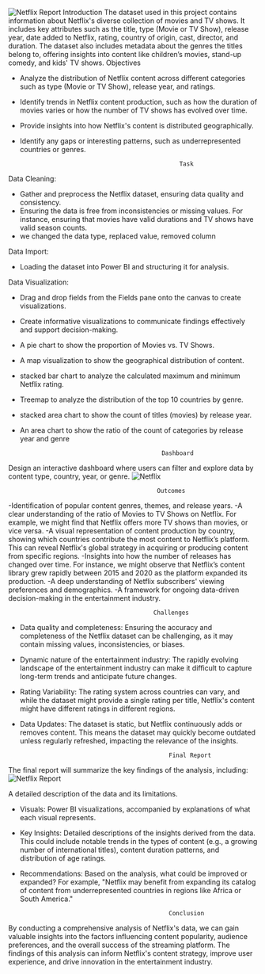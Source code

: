 ![Netflix Report](https://github.com/user-attachments/assets/1950c7c0-4fac-4d13-a480-e0cbf9e5edca)                                                   Introduction
The dataset used in this project contains information about Netflix's diverse collection of movies and TV shows. It includes key attributes such as the title, type (Movie or TV Show), release year, date added to Netflix, rating, country of origin, cast, director, and duration. The dataset also includes metadata about the genres the titles belong to, offering insights into content like children’s movies, stand-up comedy, and kids' TV shows.
                                                   Objectives
* Analyze the distribution of Netflix content across different categories such as type (Movie or TV Show), release year, and ratings.
* Identify trends in Netflix content production, such as how the duration of movies varies or how the number of TV shows has evolved over time.
* Provide insights into how Netflix's content is distributed geographically.
* Identify any gaps or interesting patterns, such as underrepresented countries or genres.

                                                   Task
Data Cleaning:
* Gather and preprocess the Netflix dataset, ensuring data quality and consistency.
* Ensuring the data is free from inconsistencies or missing values. For instance, ensuring that movies have valid durations and TV shows have valid season counts.
* we changed  the data type, replaced value, removed column

Data Import: 
* Loading the dataset into Power BI and structuring it for analysis.

Data Visualization:
* Drag and drop fields from the Fields pane onto the canvas to create visualizations.
* Create informative visualizations to communicate findings effectively and support decision-making.
* A pie chart to show the proportion of Movies vs. TV Shows.
* A map visualization to show the geographical distribution of content.
* stacked bar chart to analyze the calculated maximum and minimum Netflix rating.
* Treemap to analyze the distribution of the top 10 countries by genre.
* stacked area chart to show the count of titles (movies) by release year.
* An area chart to show the ratio of the count of categories by release year and genre

                                              Dashboard
Design an interactive dashboard where users can filter and explore data by content type, country, year, or genre.
![Netflix](https://github.com/user-attachments/assets/d2091ace-abad-47ec-a16b-3b4e96e4b455)

                                              Outcomes
-Identification of popular content genres, themes, and release years.
-A clear understanding of the ratio of Movies to TV Shows on Netflix. For example, we might find that Netflix offers more TV shows than movies, or vice versa.
-A visual representation of content production by country, showing which countries contribute the most content to Netflix’s platform. This can reveal Netflix's global strategy in acquiring or producing content from specific regions.
-Insights into how the number of releases has changed over time. For instance, we might observe that Netflix’s content library grew rapidly between 2015 and 2020 as the platform expanded its production.
-A deep understanding of Netflix subscribers' viewing preferences and demographics.
-A framework for ongoing data-driven decision-making in the entertainment industry.

                                             Challenges

* Data quality and completeness: 
Ensuring the accuracy and completeness of the Netflix dataset can be challenging, as it may contain missing values, inconsistencies, or biases.

* Dynamic nature of the entertainment industry:
The rapidly evolving landscape of the entertainment industry can make it difficult to capture long-term trends and anticipate future changes.

* Rating Variability:
The rating system across countries can vary, and while the dataset might provide a single rating per title, Netflix's content might have different ratings in different regions.

* Data Updates:
The dataset is static, but Netflix continuously adds or removes content. This means the dataset may quickly become outdated unless regularly refreshed, impacting the relevance of the insights.


                                                Final Report
The final report will summarize the key findings of the analysis, including:
![Netflix Report](https://github.com/user-attachments/assets/f1527747-8a61-4b65-aeb2-f2d60ccb91c7)

A detailed description of the data and its limitations.
* Visuals:
Power BI visualizations, accompanied by explanations of what each visual represents.
* Key Insights:
Detailed descriptions of the insights derived from the data. This could include notable trends in the types of content (e.g., a growing number of international titles), content duration patterns, and distribution of age ratings.
* Recommendations:
Based on the analysis, what could be improved or expanded? For example, "Netflix may benefit from expanding its catalog of content from underrepresented countries in regions like Africa or South America."


                                                Conclusion
By conducting a comprehensive analysis of Netflix's data, we can gain valuable insights into the factors influencing content popularity, audience preferences, and the overall success of the streaming platform. The findings of this analysis can inform Netflix's content strategy, improve user experience, and drive innovation in the entertainment industry.

